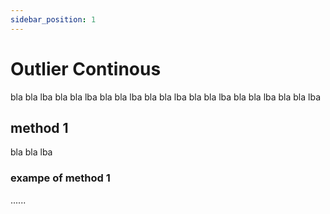 ```yaml
---
sidebar_position: 1
---
```


# Outlier Continous

bla bla lba
bla bla lba
bla bla lba
bla bla lba
bla bla lba
bla bla lba
bla bla lba

## method 1

bla bla lba

### exampe of method 1

......